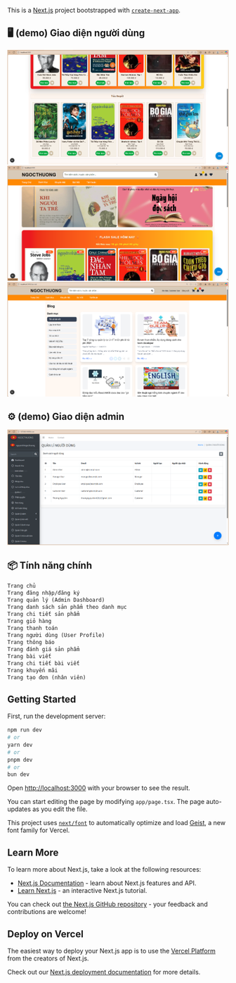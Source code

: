 This is a [Next.js](https://nextjs.org) project bootstrapped with [`create-next-app`](https://nextjs.org/docs/app/api-reference/cli/create-next-app).

## 🖥️ (demo) Giao diện người dùng

![Trang chủ](images/trang-chu-phan-duoi.png)
![Trang chủ](images/trang-chu-phan-tren.png)
![Trang bài viết](images/trang-bai-viet.png)

## ⚙️ (demo) Giao diện admin

![Admin](images/trang-quan-li-sach.png)

## 📦 Tính năng chính

    Trang chủ
    Trang đăng nhập/đăng ký
    Trang quản lý (Admin Dashboard)
    Trang danh sách sản phẩm theo danh mục
    Trang chi tiết sản phẩm
    Trang giỏ hàng
    Trang thanh toán
    Trang người dùng (User Profile)
    Trang thông báo
    Trang đánh giá sản phẩm
    Trang bài viết
    Trang chi tiết bài viết
    Trang khuyến mãi
    Trang tạo đơn (nhân viên)

## Getting Started

First, run the development server:

```bash
npm run dev
# or
yarn dev
# or
pnpm dev
# or
bun dev
```

Open [http://localhost:3000](http://localhost:3000) with your browser to see the result.

You can start editing the page by modifying `app/page.tsx`. The page auto-updates as you edit the file.

This project uses [`next/font`](https://nextjs.org/docs/app/building-your-application/optimizing/fonts) to automatically optimize and load [Geist](https://vercel.com/font), a new font family for Vercel.

## Learn More

To learn more about Next.js, take a look at the following resources:

- [Next.js Documentation](https://nextjs.org/docs) - learn about Next.js features and API.
- [Learn Next.js](https://nextjs.org/learn) - an interactive Next.js tutorial.

You can check out [the Next.js GitHub repository](https://github.com/vercel/next.js) - your feedback and contributions are welcome!

## Deploy on Vercel

The easiest way to deploy your Next.js app is to use the [Vercel Platform](https://vercel.com/new?utm_medium=default-template&filter=next.js&utm_source=create-next-app&utm_campaign=create-next-app-readme) from the creators of Next.js.

Check out our [Next.js deployment documentation](https://nextjs.org/docs/app/building-your-application/deploying) for more details.
